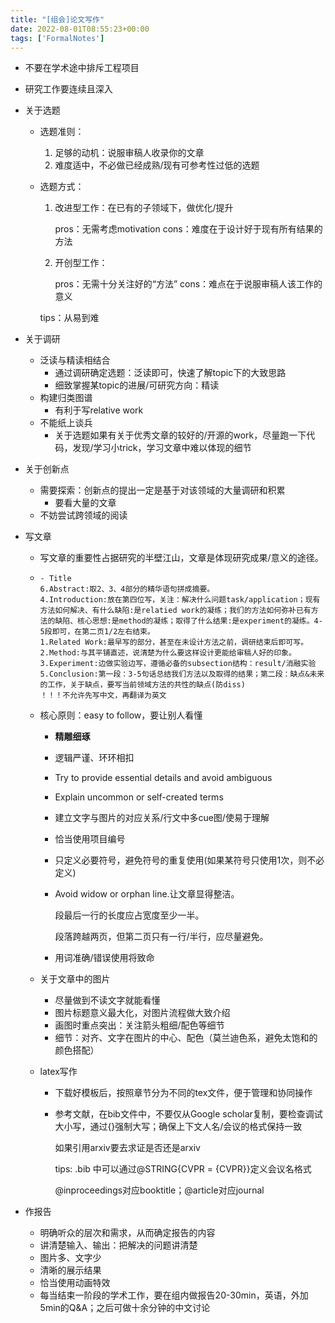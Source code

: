 ```yaml
---
title: "[组会]论文写作"
date: 2022-08-01T08:55:23+00:00
tags: ['FormalNotes']
---
```

- 不要在学术途中排斥工程项目

- 研究工作要连续且深入

- 关于选题

  - 选题准则：

    1. 足够的动机：说服审稿人收录你的文章
    2. 难度适中，不必做已经成熟/现有可参考性过低的选题

  - 选题方式：

    1. 改进型工作：在已有的子领域下，做优化/提升

       pros：无需考虑motivation           cons：难度在于设计好于现有所有结果的方法

    2. 开创型工作：

       pros：无需十分关注好的“方法”    cons：难点在于说服审稿人该工作的意义

    tips：从易到难

- 关于调研

  - 泛读与精读相结合
    - 通过调研确定选题：泛读即可，快速了解topic下的大致思路
    - 细致掌握某topic的进展/可研究方向：精读
  - 构建归类图谱
    - 有利于写relative work
  - 不能纸上谈兵
    - 关于选题如果有关于优秀文章的较好的/开源的work，尽量跑一下代码，发现/学习小trick，学习文章中难以体现的细节

- 关于创新点

  - 需要探索：创新点的提出一定是基于对该领域的大量调研和积累
    - 要看大量的文章
  - 不妨尝试跨领域的阅读

- 写文章

  - 写文章的重要性占据研究的半壁江山，文章是体现研究成果/意义的途径。

  - ```
    - Title
    6.Abstract:取2、3、4部分的精华语句拼成摘要。
    4.Introduction:放在第四位写，关注：解决什么问题task/application；现有方法如何解决、有什么缺陷:是relatied work的凝练；我们的方法如何弥补已有方法的缺陷、核心思想:是method的凝练；取得了什么结果:是experiment的凝练。4-5段即可，在第二页1/2左右结束。
    1.Related Work:最早写的部分，甚至在未设计方法之前，调研结束后即可写。
    2.Method:与其平铺直述，说清楚为什么要这样设计更能给审稿人好的印象。
    3.Experiment:边做实验边写，遵循必备的subsection结构：result/消融实验
    5.Conclusion:第一段：3-5句话总结我们方法以及取得的结果；第二段：缺点&未来的工作，关于缺点，要写当前领域方法的共性的缺点(防diss)
    ！！！不允许先写中文，再翻译为英文
    ```

  - 核心原则：easy to follow，要让别人看懂

    - **精雕细琢**

    - 逻辑严谨、环环相扣

    - Try to provide essential details and avoid ambiguous

    - Explain uncommon or self-created terms

    - 建立文字与图片的对应关系/行文中多cue图/使易于理解

    - 恰当使用项目编号

    - 只定义必要符号，避免符号的重复使用(如果某符号只使用1次，则不必定义)

    - Avoid widow or orphan line.让文章显得整洁。

      段最后一行的长度应占宽度至少一半。

      段落跨越两页，但第二页只有一行/半行，应尽量避免。

    - 用词准确/错误使用将致命

  - 关于文章中的图片

    - 尽量做到不读文字就能看懂
    - 图片标题意义最大化，对图片流程做大致介绍
    - 画图时重点突出：关注箭头粗细/配色等细节
    - 细节：对齐、文字在图片的中心、配色（莫兰迪色系，避免太饱和的颜色搭配）

  - latex写作

    - 下载好模板后，按照章节分为不同的tex文件，便于管理和协同操作

    - 参考文献，在bib文件中，不要仅从Google scholar复制，要检查调试大小写，通过{}强制大写；确保上下文人名/会议的格式保持一致

      如果引用arxiv要去求证是否还是arxiv

      tips: .bib 中可以通过@STRING{CVPR = {CVPR}}定义会议名格式

      @inproceedings对应booktitle；@article对应journal

- 作报告

  - 明确听众的层次和需求，从而确定报告的内容
  - 讲清楚输入、输出：把解决的问题讲清楚
  - 图片多、文字少
  - 清晰的展示结果
  - 恰当使用动画特效
  - 每当结束一阶段的学术工作，要在组内做报告20-30min，英语，外加5min的Q&A；之后可做十余分钟的中文讨论
